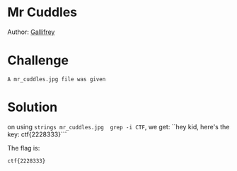 # Mr Cuddles
Author: [Gallifrey](https://github.com/gall1frey)

# Challenge

```
A mr_cuddles.jpg file was given
```

# Solution

on using ```strings mr_cuddles.jpg  grep -i CTF```, we get:
``hey kid, here's the key: ctf{2228333}```

The flag is:
```
ctf{2228333}
```
